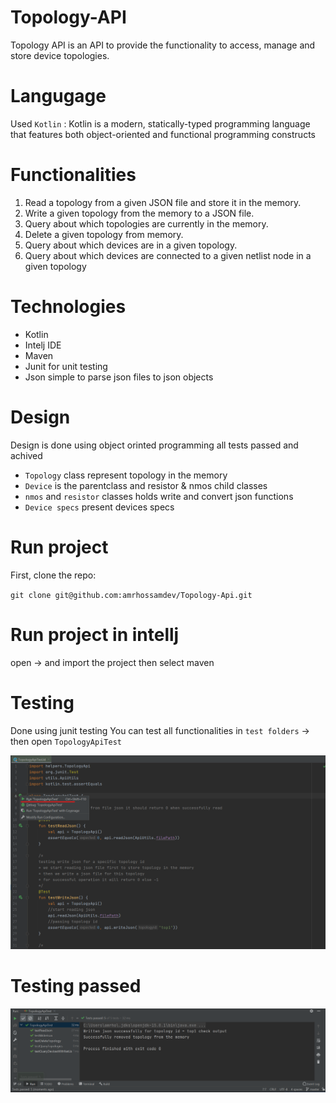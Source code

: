 # Topology-API
Topology API is an API to provide the functionality to access, manage and store device topologies.
# Langugage 
Used `Kotlin` : Kotlin is a modern, statically-typed programming language that features both object-oriented and functional programming constructs
# Functionalities
1. Read a topology from a given JSON file and store it in the memory. 
2. Write a given topology from the memory to a JSON file. 
3. Query about which topologies are currently in the memory. 
4. Delete a given topology from memory.
5. Query about which devices are in a given topology.
6. Query about which devices are connected to a given netlist node in a given topology

# Technologies 
- Kotlin
- Intelj IDE
- Maven 
- Junit for unit testing
- Json simple to parse json files to json objects

# Design 
Design is done using object orinted programming all tests passed and achived  

- `Topology` class represent topology in the memory
- `Device` is the parentclass and resistor & nmos child classes
- `nmos` and `resistor` classes holds write and convert json functions 
- `Device specs` present devices specs

# Run project 
First, clone the repo:

`git clone git@github.com:amrhossamdev/Topology-Api.git`

# Run project in intellj
open -> and import the project then select maven 
# Testing 
Done using junit testing 
You can test all functionalities in `test folders` -> then open `TopologyApiTest`

![Unit tests](https://github.com/amrhossamdev/Topology-Api/blob/master/testing.png)
# Testing passed 

![Unit tests](https://github.com/amrhossamdev/Topology-Api/blob/master/testpassed.png)



